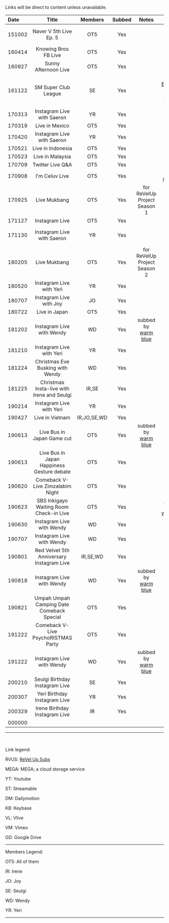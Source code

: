 Links will be direct to content unless unavailable.


| Date   | Title                                      | Members     | Subbed | Notes                           | Links                                                                                                                                                                                                                                                                                                     |
|:-------|:------------------------------------------:|:-----------:|:------:|:-------------------------------:|:---------------------------------------------------------------------------------------------------------------------------------------------------------------------------------------------------------------------------------------------------------------------------------------------------------:|
| 151002 | Naver V 5th Live Ep. 5                     | OT5         | Yes    |                                 | [RVUS](https://revelupsubs.com/2015/10/02/eng-151002-red-velvet-naver-v-5th-live-ep-5/), [MEGA](https://mega.nz/#!ZxgUVAZY!9SPGlyQYYnfiNEM51bxc1Cp2bbPByzJbhQ1ZOAdIHxg), [KB](https://keybase.pub/telemaxus/rv/livestream/151002%20Naver%20Live%205th%20Live%20Episode%205.mp4)                           |
| 160414 | Knowing Bros FB Live                       | OT5         | Yes    |                                 | [ST](https://streamable.com/s/oz7ae/oozzbi), [KB](https://keybase.pub/telemaxus/rv/livestream/160414%20Red%20Velvet%20-%20Knowing%20Bros%20FB%20Live%20with%20Heechul%20of%20Super%20Junior.mp4)                                                                                                          |
| 160927 | Sunny Afternoon Live                       | OT5         | Yes    |                                 | [YT](https://youtu.be/WsHd3ON2zeg)                                                                                                                                                                                                                                                                        |
| 161122 | SM Super Club League                       | SE          | Yes    |                                 | [w\/ Baekhyun \(YT\)](https://youtu.be/HVsrvSiCxr0), [w\/ Heechul \(YT\)](https://youtu.be/h4j7zPfCzRs)                                                                                                                                                                                                   |
| 170313 | Instagram Live with Saeron                 | YR          | Yes    |                                 | [YT](https://youtu.be/LPsZ4sxvqKo)                                                                                                                                                                                                                                                                        |
| 170319 | Live in Mexico                             | OT5         | Yes    |                                 | [YT](https://youtu.be/5_XsPOwl7rI)                                                                                                                                                                                                                                                                        |
| 170420 | Instagram Live with Saeron                 | YR          | Yes    |                                 | [YT](https://youtu.be/ap6bGxy9uTI)                                                                                                                                                                                                                                                                        |
| 170521 | Live in Indonesia                          | OT5         | Yes    |                                 | [YT](https://youtu.be/iNXasmLt9kA)                                                                                                                                                                                                                                                                        |
| 170523 | Live in Malaysia                           | OT5         | Yes    |                                 | [YT](https://youtu.be/R5FYDwWEyoo)                                                                                                                                                                                                                                                                        |
| 170709 | Twitter Live Q&A                           | OT5         | Yes    |                                 | [YT](https://youtu.be/egC67gnow0o)                                                                                                                                                                                                                                                                        |
| 170908 | I'm Celuv Live                             | OT5         | Yes    |                                 | [RVUS \(VM\)](https://revelupsubs.com/2017/09/08/eng-170908-red-velvet-im-celuv-live/), [KB](https://keybase.pub/telemaxus/rv/livestream/170908%20Red%20Velvet%20%E1%84%85%E1%85%A6%E1%84%83%E1%85%B3%E1%84%87%E1%85%A6%E1%86%AF%E1%84%87%E1%85%A6%E1%86%BA%20I'm%20Celuv%20LIVE.mp4)                     |
| 170925 | Live Mukbang                               | OT5         | Yes    | for ReVelUp Project Season 1    | [YT](https://youtu.be/GulFRqOoH8c)                                                                                                                                                                                                                                                                        |
| 171127 | Instagram Live                             | OT5         | Yes    |                                 | [YT](https://youtu.be/-LlHmPBizd8)                                                                                                                                                                                                                                                                        |
| 171130 | Instagram Live with Saeron                 | YR          | Yes    |                                 | [RVUS](https://revelupsubs.com/2017/11/30/eng-171130-yeri-insta-live-w-saeron/), [MEGA](https://mega.nz/#!dwp1EaRQ!P5QUG1U2gqiU5VVpflUctXZ9tCHNHy_uHajcmgV1i1Y), [KB](https://keybase.pub/telemaxus/rv/livestream/171130%20Yeri%20on%20Saeron's%20Instagram%20Live%20\(Copyrighted%20Songs%20Deleted\).mp4) |
| 180205 | Live Mukbang                               | OT5         | Yes    | for ReVelUp Project Season 2    | [DM](https://www.dailymotion.com/embed/video/k18miW12PMjlSptdmlu), [MEGA](https://mega.nz/#!g9IWSQCJ!sQY_kbMiaGkON1gxPtRGlo7UUSFcYwsYjUTnms5pde4), [KB](https://keybase.pub/telemaxus/rv/livestream/180205%20Red%20Velvet%20-%20Oksusu%20Live%20Mukbang.mp4)                                              |
| 180520 | Instagram Live with Yeri                   | YR          | Yes    |                                 | [YT](https://youtu.be/Y6PQLDraRoA)                                                                                                                                                                                                                                  |
| 180707 | Instagram Live with Joy                    | JO          | Yes    |                                 | [YT](https://youtu.be/3eMfxLTMq-k)                                                                                                                                                                                                                                                                        |
| 180722 | Live in Japan                              | OT5         | Yes    |                                 | [YT](https://youtu.be/4Wae2wVYWa8)                                                                                                                                                                                                                                                                        |
| 181202 | Instagram Live with Wendy                  | WD          | Yes    | subbed by [warm blue][warmblue] | [YT](https://youtu.be/yqgYi3z_Ilc)                                                                                                                                                                                                                                                                        |
| 181210 | Instagram Live with Yeri                   | YR          | Yes    |                                 | [YT](https://youtu.be/W46th1zcNVc)                                                                                                                                                                                                                                                                        |
| 181224 | Christmas Eve Busking with Wendy           | WD          | Yes    |                                 | [YT](https://youtu.be/c1tdnIolchk)                                                                                                                                                                                                                                                                        |
| 181225 | Christmas Insta-live with Irene and Seulgi | IR,SE       | Yes    |                                 | [YT](https://youtu.be/XUpX3um8T9g)                                                                                                                                                                                                                                                                        |
| 190214 | Instagram Live with Yeri                   | YR          | Yes    |                                 | [YT](https://youtu.be/bs6UKf2rrd8)                                                                                                                                                                                                                                                                        |
| 190427 | Live in Vietnam                            | IR,JO,SE,WD | Yes    |                                 | [YT](https://youtu.be/S6DHz5ndhTs)                                                                                                                                                                                                                                                                        |
| 190613 | Live Bus in Japan Game cut                 | OT5         | Yes    | subbed by [warm blue][warmblue] | [YT](https://www.youtube.com/watch?v=dQLJdiH5t1I)                                                                                                                                                                                                                                                         |
| 190613 | Live Bus in Japan Happiness Gesture debate | OT5         | Yes    |                                 | [YT](https://www.youtube.com/watch?v=WLgOIUixn4Q)                                                                                                                                                                                                                                                         |
| 190620 | Comeback V-Live Zimzalabim Night           | OT5         | Yes    |                                 | [VL](https://www.vlive.tv/video/134996)                                                                                                                                                                                                                                                                   |
| 190623 | SBS Inkigayo Waiting Room Check-in Live    | OT5         | Yes    |                                 | [Pt. 1](https://www.youtube.com/watch?v=W_7GM5AJp6s), [Pt. 2](https://www.youtube.com/watch?v=ZJUC3ioEqM8), [warmblue](https://www.youtube.com/watch?v=2-WnyZ8Kl4M)                                                                                                                                       |
| 190630 | Instagram Live with Wendy                  | WD          | Yes    |                                 | [YT](https://youtu.be/jTPvAZ_X0L0)                                                                                                                                                                                                                                                                        |
| 190707 | Instagram Live with Wendy                  | WD          | Yes    |                                 | [YT](https://www.youtube.com/watch?v=RmCvmOMm7XI)                                                                                                                                                                                                                                                         |
| 190801 | Red Velvet 5th Anniversary Instagram Live  | IR,SE,WD    | Yes    |                                 | [YT](https://youtu.be/rivpcqttZHg)                                                                                                                                                                                                                                                                        |
| 190818 | Instagram Live with Wendy                  | WD          | Yes    | subbed by [warm blue][warmblue] | [YT](https://youtu.be/07uSondP16E), [GD](https://drive.google.com/file/d/15_y7SSxl_1QWA4FGiOE757C7tuRFnMLx/view)                                                                                                                                                                                          |
| 190821 | Umpah Umpah Camping Date Comeback Special  | OT5         | Yes    |                                 | [VL](https://www.vlive.tv/video/145245)                                                                                                                                                                                                                                                                   |
| 191222 | Comeback V-Live PsychoRISTMAS Party        | OT5         | Yes    |                                 | [VL](https://www.vlive.tv/video/166358)                                                                                                                                                                                                                                                                   |
| 191222 | Instagram Live with Wendy                  | WD          | Yes    | subbed by [warm blue][warmblue] | [YT](https://www.youtube.com/watch?v=YaCZZ2JDBcw)                                                                                                                                                                                                                                                         |
| 200210 | Seulgi Birthday Instagram Live             | SE          | Yes    |                                 | [YT](https://youtu.be/DOBavWPAoXc)                                                                                                                                                                                                                                                                        |
| 200307 | Yeri Birthday Instagram Live               | YR          | Yes    |                                 | [YT](https://youtu.be/ZwA80E07DhE)                                                                                                                                                                                                                                                                        |
| 200329 | Irene Birthday Instagram Live              | IR          | Yes    |                                 | [YT](https://youtu.be/R5UMhe0N8cE)                                                                                                                                                                                                                                                                        |
| 000000 |                                            |             |        |                                 |                                                                                                                                                                                                                                                                                                           |

***

&nbsp;

Link legend:

RVUS: [ReVel Up Subs](https://revelupsubs.com/)

MEGA: MEGA; a cloud storage service

YT: Youtube

ST: Streamable

DM: Dailymotion

KB: Keybase

VL: Vlive

VM: Vimeo

GD: Google Drive

****

Members Legend:

OT5: All of them

IR: Irene

JO: Joy

SE: Seulgi

WD: Wendy

YR: Yeri

***

&nbsp;

[warmblue]:https://www.youtube.com/channel/UC74OVvBafaQKD2RBOvhK_XQ